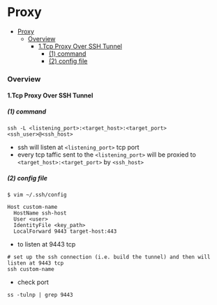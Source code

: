 # Proxy


<!-- @import "[TOC]" {cmd="toc" depthFrom=1 depthTo=6 orderedList=false} -->

<!-- code_chunk_output -->

- [Proxy](#proxy)
    - [Overview](#overview)
      - [1.Tcp Proxy Over SSH Tunnel](#1tcp-proxy-over-ssh-tunnel)
        - [(1) command](#1-command)
        - [(2) config file](#2-config-file)

<!-- /code_chunk_output -->


### Overview

#### 1.Tcp Proxy Over SSH Tunnel

##### (1) command

```shell
ssh -L <listening_port>:<target_host>:<target_port> <ssh_user>@<ssh_host>
```

* ssh will listen at `<listening_port>` tcp port
* every tcp taffic sent to the `<listening_port>` will be proxied to `<target_host>:<target_port>` by `<ssh_host>`

##### (2) config file

```shell
$ vim ~/.ssh/config

Host custom-name
  HostName ssh-host
  User <user>
  IdentityFile <key_path>
  LocalForward 9443 target-host:443
```

* to listen at 9443 tcp
```shell
# set up the ssh connection (i.e. build the tunnel) and then will listen at 9443 tcp
ssh custom-name
```

* check port
```shell
ss -tulnp | grep 9443
```

